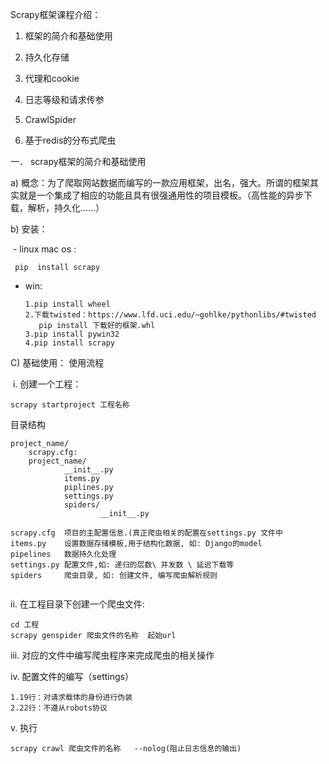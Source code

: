 Scrapy框架课程介绍：

1.   框架的简介和基础使用

2.   持久化存储

3.   代理和cookie

4.   日志等级和请求传参

5.   CrawlSpider

6.   基于redis的分布式爬虫



一． scrapy框架的简介和基础使用 

a) 概念：为了爬取网站数据而编写的一款应用框架，出名，强大。所谓的框架其实就是一个集成了相应的功能且具有很强通用性的项目模板。（高性能的异步下载，解析，持久化……）

b) 安装：

​	-  linux mac  os :  

```
 pip  install scrapy
```

   - win:

     ```
     1.pip install wheel
     2.下载twisted：https://www.lfd.uci.edu/~gohlke/pythonlibs/#twisted
     	pip install 下载好的框架.whl
     3.pip install pywin32
     4.pip install scrapy
     ```

     

C)  基础使用： 使用流程

​	i. 创建一个工程：

```
scrapy startproject 工程名称
```

目录结构

```text
project_name/
	scrapy.cfg:
	project_name/
			__init__.py
			items.py
			piplines.py
			settings.py
			spiders/
					__init__.py

scrapy.cfg  项目的主配置信息.(真正爬虫相关的配置在settings.py 文件中
items.py    设置数据存储模板,用于结构化数据, 如: Django的model
pipelines   数据持久化处理
settings.py 配置文件,如: 递归的层数\ 并发数 \ 延迟下载等
spiders     爬虫目录, 如: 创建文件, 编写爬虫解析规则


```

 ii. 在工程目录下创建一个爬虫文件:

```
cd 工程
scrapy genspider 爬虫文件的名称  起始url
```

iii. 对应的文件中编写爬虫程序来完成爬虫的相关操作

iv. 配置文件的编写（settings）

```
1.19行：对请求载体的身份进行伪装
2.22行：不遵从robots协议
```

v.  执行

```
scrapy crawl 爬虫文件的名称   --nolog(阻止日志信息的输出)
```













